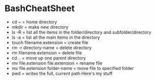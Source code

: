 # BashCheatSheet

* cd ~ = home directory
* mkdir = make new directory
* ls -R = list all the items in the folder/directory and subfolder/directory
* ls -a = list all the main items in the directory
* touch filename.extension = create file
* rm -r directory-name = delete directory
* rm filename.extension = delete file
* cd .. = move up one parent directory
* mv file.extension file.extension = rename file
* mv file.extension folder-name = move file to specified folder
* pwd = writes the full, current path
Here's my stuff
